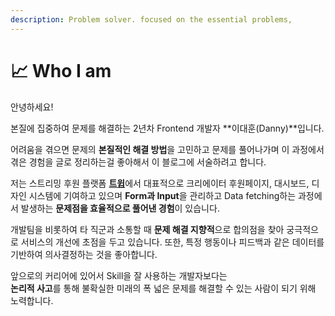 ```yaml
---
description: Problem solver. focused on the essential problems,
---
```


# 📈 Who I am

안녕하세요!

본질에 집중하여 문제를 해결하는 2년차 Frontend 개발자 **이대훈(Danny)**입니다.

어려움을 겪으면 문제의 **본질적인 해결 방법**을 고민하고 문제를 풀어나가며 이 과정에서 겪은 경험을 글로 정리하는걸 좋아해서 이 블로그에 서술하려고 합니다.



저는 스트리밍 후원 플랫폼 [**트윕**](https://app.twip.kr/donate/dann11y)에서 대표적으로 크리에이터 후원페이지, 대시보드, 디자인 시스템에 기여하고 있으며 **Form과 Input**을 관리하고 Data fetching하는 과정에서 발생하는 **문제점을 효율적으로 풀어낸 경험**이 있습니다.

개발팀을 비롯하여 타 직군과 소통할 때 **문제 해결 지향적**으로 합의점을 찾아 궁극적으로 서비스의 개선에 초점을 두고 있습니다. 또한, 특정 행동이나 피드백과 같은 데이터를 기반하여 의사결정하는 것을 좋아합니다.



앞으로의 커리어에 있어서 Skill을 잘 사용하는 개발자보다는\
**논리적 사고**를 통해 불확실한 미래의 폭 넓은 문제를 해결할 수 있는 사람이 되기 위해 노력합니다.
